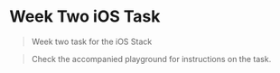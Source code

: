 # Week Two iOS Task

> Week two task for the iOS Stack

> Check the accompanied playground for instructions on the task.
